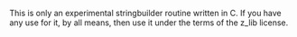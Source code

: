 This is only an experimental stringbuilder routine written in C.
If you have any use for it, by all means, then use it under the terms of the z_lib license.

